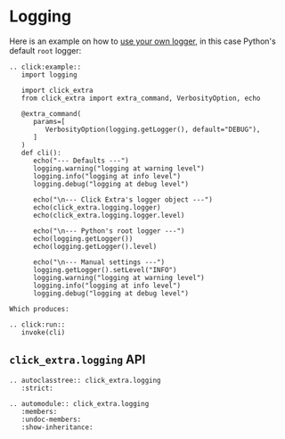 # Logging

Here is an example on how to [use your own logger](https://docs.python.org/3/library/logging.html?#logging.getLogger), in this case Python's default `root` logger:

```{eval-rst}
.. click:example::
   import logging

   import click_extra
   from click_extra import extra_command, VerbosityOption, echo

   @extra_command(
      params=[
         VerbosityOption(logging.getLogger(), default="DEBUG"),
      ]
   )
   def cli():
      echo("--- Defaults ---")
      logging.warning("logging at warning level")
      logging.info("logging at info level")
      logging.debug("logging at debug level")

      echo("\n--- Click Extra's logger object ---")
      echo(click_extra.logging.logger)
      echo(click_extra.logging.logger.level)

      echo("\n--- Python's root logger ---")
      echo(logging.getLogger())
      echo(logging.getLogger().level)

      echo("\n--- Manual settings ---")
      logging.getLogger().setLevel("INFO")
      logging.warning("logging at warning level")
      logging.info("logging at info level")
      logging.debug("logging at debug level")

Which produces:

.. click:run::
   invoke(cli)
```

## `click_extra.logging` API

```{eval-rst}
.. autoclasstree:: click_extra.logging
   :strict:
```

```{eval-rst}
.. automodule:: click_extra.logging
   :members:
   :undoc-members:
   :show-inheritance:
```
